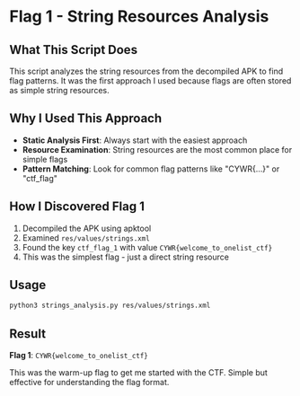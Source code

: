 # Flag 1 - String Resources Analysis

## What This Script Does
This script analyzes the string resources from the decompiled APK to find flag patterns. It was the first approach I used because flags are often stored as simple string resources.

## Why I Used This Approach
- **Static Analysis First**: Always start with the easiest approach
- **Resource Examination**: String resources are the most common place for simple flags
- **Pattern Matching**: Look for common flag patterns like "CYWR{...}" or "ctf_flag"

## How I Discovered Flag 1
1. Decompiled the APK using apktool
2. Examined `res/values/strings.xml`
3. Found the key `ctf_flag_1` with value `CYWR{welcome_to_onelist_ctf}`
4. This was the simplest flag - just a direct string resource

## Usage
```bash
python3 strings_analysis.py res/values/strings.xml
```

## Result
**Flag 1**: `CYWR{welcome_to_onelist_ctf}`

This was the warm-up flag to get me started with the CTF. Simple but effective for understanding the flag format.
